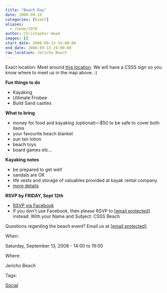 ```yaml
---
title: "Beach Day"
date: 2008-09-10
categories: [Event]
aliases:
  - /node/1070
author: Christopher Head
images: []
start_date: 2008-09-13 14:00:00
end_date: 2008-09-13 19:00:00
raw_location: Jericho Beach
---
```


Exact location: Meet around
[this location](https://maps.google.com/maps?f=q&hl=en&geocode=&q=jericho+beach&sll=49.263249,-123.24031&sspn=0.007436,0.016136&ie=UTF8&ll=49.275771,-123.203087&spn=0.000929,0.002017&t=h&z=19).
We will have a CSSS sign so you know where to meet us in the map above. :)

**Fun things to do**

- Kayaking
- Ultimate Frisbee
- Build Sand castles

**What to bring**

- money for food and kayaking (optional)—$50 to be safe to cover both items
- your favourite beach blanket
- sun tan lotion
- beach toys
- board games etc...

**Kayaking notes**

- be prepared to get wet!
- sandals are OK
- life vests and storage of valuables provided at kayak rental company
- [more details](http://www.ecomarine.com/equipment/buy/rates.html)

**RSVP by FRIDAY, Sept 12th**

- [RSVP via Facebook](http://www.new.facebook.com/event.php?eid=24294509356)
- If you don't use Facebook, then please RSVP to [\[email protected\]](/cdn-cgi/l/email-protection#b6d4d3d7d5def6c2ded3d5c3d4d398d5d7) instead: With your Name and Subject: CSSS Beach

Questions regarding the beach event? Email us at [\[email protected\]](/cdn-cgi/l/email-protection#67050206040f27130f0204120502490406).

When:

Saturday, September 13, 2008 - 14:00 to 19:00

Where:

Jericho Beach

Tags:

[Social](/social)
